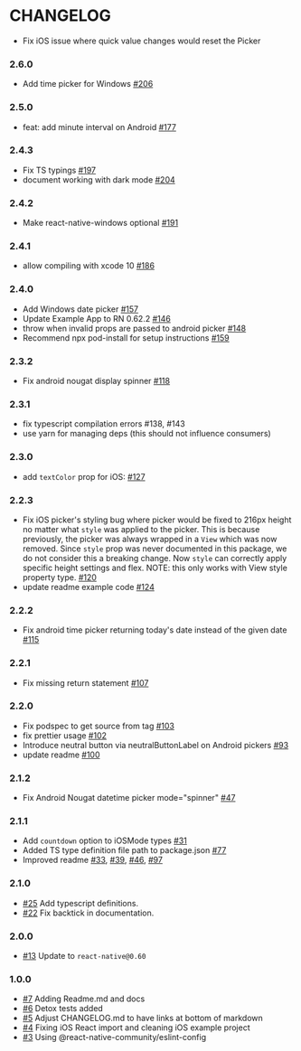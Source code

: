 # CHANGELOG

- Fix iOS issue where quick value changes would reset the Picker

### 2.6.0

- Add time picker for Windows [#206](https://github.com/react-native-community/datetimepicker/pull/206)

### 2.5.0

- feat: add minute interval on Android [#177](https://github.com/react-native-community/datetimepicker/pull/177)

### 2.4.3

- Fix TS typings [#197](https://github.com/react-native-community/datetimepicker/pull/197)
- document working with dark mode [#204](https://github.com/react-native-community/datetimepicker/pull/204)

### 2.4.2

- Make react-native-windows optional [#191](https://github.com/react-native-community/datetimepicker/pull/191)

### 2.4.1

- allow compiling with xcode 10 [#186](https://github.com/react-native-community/datetimepicker/pull/186)

### 2.4.0

- Add Windows date picker [#157](https://github.com/react-native-community/datetimepicker/pull/157)
- Update Example App to RN 0.62.2 [#146](https://github.com/react-native-community/datetimepicker/pull/146)
- throw when invalid props are passed to android picker [#148](https://github.com/react-native-community/datetimepicker/pull/148)
- Recommend npx pod-install for setup instructions [#159](https://github.com/react-native-community/datetimepicker/pull/159)

### 2.3.2

- Fix android nougat display spinner [#118](https://github.com/react-native-community/datetimepicker/pull/118)

### 2.3.1

- fix typescript compilation errors #138, #143
- use yarn for managing deps (this should not influence consumers)

### 2.3.0

- add `textColor` prop for iOS: [#127](https://github.com/react-native-community/datetimepicker/pull/127)

### 2.2.3

- Fix iOS picker's styling bug where picker would be fixed to 216px height no matter what `style` was applied to the picker. This is because previously, the picker was always wrapped in a `View` which was now removed. Since `style` prop was never documented in this package, we do not consider this a breaking change. Now `style` can correctly apply specific height settings and flex. NOTE: this only works with View style property type. [#120](https://github.com/react-native-community/react-native-datetimepicker/pull/120)
- update readme example code [#124](https://github.com/react-native-community/react-native-datetimepicker/pull/124)

### 2.2.2

- Fix android time picker returning today's date instead of the given date [#115](https://github.com/react-native-community/react-native-datetimepicker/pull/115)

### 2.2.1

- Fix missing return statement [#107](https://github.com/react-native-community/react-native-datetimepicker/pull/107)

### 2.2.0

- Fix podspec to get source from tag [#103](https://github.com/react-native-community/react-native-datetimepicker/pull/103)
- fix prettier usage [#102](https://github.com/react-native-community/react-native-datetimepicker/pull/102)
- Introduce neutral button via neutralButtonLabel on Android pickers [#93](https://github.com/react-native-community/react-native-datetimepicker/pull/93)
- update readme [#100](https://github.com/react-native-community/react-native-datetimepicker/pull/100)

### 2.1.2

- Fix Android Nougat datetime picker mode="spinner" [#47](https://github.com/react-native-community/react-native-datetimepicker/pull/47)

### 2.1.1

- Add `countdown` option to iOSMode types [#31](https://github.com/react-native-community/react-native-datetimepicker/pull/31)
- Added TS type definition file path to package.json [#77](https://github.com/react-native-community/react-native-datetimepicker/pull/77)
- Improved readme [#33](https://github.com/react-native-community/react-native-datetimepicker/pull/33), [#39](https://github.com/react-native-community/react-native-datetimepicker/pull/39), [#46](https://github.com/react-native-community/react-native-datetimepicker/pull/46), [#97](https://github.com/react-native-community/react-native-datetimepicker/pull/97)

### 2.1.0

- [#25] Add typescript definitions.
- [#22] Fix backtick in documentation.

### 2.0.0

- [#13] Update to `react-native@0.60`

### 1.0.0

- [#7] Adding Readme.md and docs
- [#6] Detox tests added
- [#5] Adjust CHANGELOG.md to have links at bottom of markdown
- [#4] Fixing iOS React import and cleaning iOS example project
- [#3] Using @react-native-community/eslint-config

[#3]: https://github.com/react-native-community/react-native-datetimepicker/pull/3
[#4]: https://github.com/react-native-community/react-native-datetimepicker/pull/4
[#5]: https://github.com/react-native-community/react-native-datetimepicker/pull/5
[#6]: https://github.com/react-native-community/react-native-datetimepicker/pull/6
[#7]: https://github.com/react-native-community/react-native-datetimepicker/pull/7
[#13]: https://github.com/react-native-community/react-native-datetimepicker/pull/13
[#22]: https://github.com/react-native-community/react-native-datetimepicker/pull/22
[#25]: https://github.com/react-native-community/react-native-datetimepicker/pull/25
